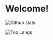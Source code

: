 # Welcome!

![Github stats](https://github-readme-stats.vercel.app/api?username=Bombaninha)

![Top Langs](https://github-readme-stats.vercel.app/api/top-langs/?username=Bombaninha)
